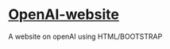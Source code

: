 # [OpenAI-website](https://vikasbisariya-dev.github.io/OpenAI-website/)
A website on openAI using  HTML/BOOTSTRAP
